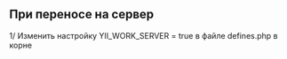При переносе на сервер
-------------------------
1/ Изменить настройку YII_WORK_SERVER = true в файле defines.php в корне
